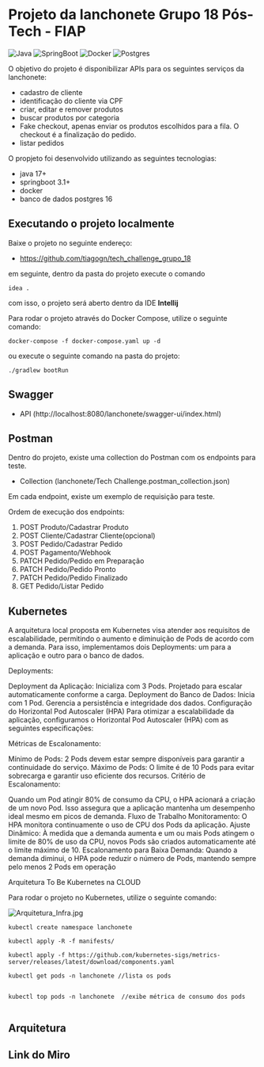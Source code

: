 # Projeto da lanchonete Grupo 18 Pós-Tech - FIAP

![Java](https://img.shields.io/badge/Java-17-red)
![SpringBoot](https://img.shields.io/badge/SpringBoot-3.1-green)
![Docker](https://img.shields.io/badge/Docker-20.10-blue)
![Postgres](https://img.shields.io/badge/Postgres-16-blue)

O objetivo do projeto é disponibilizar APIs para os seguintes serviços da lanchonete:

- cadastro de cliente
- identificação do cliente via CPF
- criar, editar e remover produtos
- buscar produtos por categoria
- Fake checkout, apenas enviar os produtos escolhidos para a fila. O checkout é a finalização do pedido.
- listar pedidos

O propjeto foi desenvolvido utilizando as seguintes tecnologias:

- java 17+
- springboot 3.1+
- docker
- banco de dados postgres 16

## Executando o projeto localmente

Baixe o projeto no seguinte endereço:

- https://github.com/tiagogn/tech_challenge_grupo_18

em seguinte, dentro da pasta do projeto execute o comando

```idea .```

com isso, o projeto será aberto dentro da IDE **Intellij**

Para rodar o projeto através do Docker Compose, utilize o seguinte comando:

```
docker-compose -f docker-compose.yaml up -d
```

ou execute o seguinte comando na pasta do projeto:

```
./gradlew bootRun
```

## Swagger

* API (http://localhost:8080/lanchonete/swagger-ui/index.html)

## Postman

Dentro do projeto, existe uma collection do Postman com os endpoints para teste.

* Collection (lanchonete/Tech Challenge.postman_collection.json)

Em cada endpoint, existe um exemplo de requisição para teste.

Ordem de execução dos endpoints:

1. POST Produto/Cadastrar Produto
2. POST Cliente/Cadastrar Cliente(opcional)
3. POST Pedido/Cadastrar Pedido
4. POST Pagamento/Webhook
5. PATCH Pedido/Pedido em Preparação
6. PATCH Pedido/Pedido Pronto
7. PATCH Pedido/Pedido Finalizado
8. GET Pedido/Listar Pedido

## Kubernetes

A arquitetura local proposta em Kubernetes visa atender aos requisitos de escalabilidade, permitindo o aumento e diminuição de Pods de acordo com a demanda. Para isso, implementamos dois Deployments: um para a aplicação e outro para o banco de dados.

Deployments:

Deployment da Aplicação: Inicializa com 3 Pods. Projetado para escalar automaticamente conforme a carga. Deployment do Banco de Dados: Inicia com 1 Pod. Gerencia a persistência e integridade dos dados. Configuração do Horizontal Pod Autoscaler (HPA) Para otimizar a escalabilidade da aplicação, configuramos o Horizontal Pod Autoscaler (HPA) com as seguintes especificações:

Métricas de Escalonamento:

Mínimo de Pods: 2 Pods devem estar sempre disponíveis para garantir a continuidade do serviço. Máximo de Pods: O limite é de 10 Pods para evitar sobrecarga e garantir uso eficiente dos recursos. Critério de Escalonamento:

Quando um Pod atingir 80% de consumo da CPU, o HPA acionará a criação de um novo Pod. Isso assegura que a aplicação mantenha um desempenho ideal mesmo em picos de demanda. Fluxo de Trabalho Monitoramento: O HPA monitora continuamente o uso de CPU dos Pods da aplicação. Ajuste Dinâmico: À medida que a demanda aumenta e um ou mais Pods atingem o limite de 80% de uso da CPU, novos Pods são criados automaticamente até o limite máximo de 10. Escalonamento para Baixa Demanda: Quando a demanda diminui, o HPA pode reduzir o número de Pods, mantendo sempre pelo menos 2 Pods em operação

Arquitetura To Be Kubernetes na CLOUD

Para rodar o projeto no Kubernetes, utilize o seguinte comando:

![Arquitetura_Infra.jpg](Arquitetura_Infra.jpg)

```
kubectl create namespace lanchonete

kubectl apply -R -f manifests/

kubectl apply -f https://github.com/kubernetes-sigs/metrics-server/releases/latest/download/components.yaml

kubectl get pods -n lanchonete //lista os pods


kubectl top pods -n lanchonete  //exibe métrica de consumo dos pods
 
```

## Arquitetura

## Link do Miro